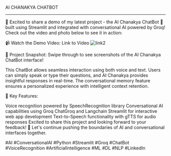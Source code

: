AI CHANAKYA CHATBOT
*********************

🚀 Excited to share a demo of my latest project - the AI Chanakya ChatBot 🤖 built using Streamlit and integrated with conversational AI powered by Groq! Check out the video and photo below to see it in action:

📹 Watch the Demo Video: Link to Video
![link2](https://media.giphy.com/media/Oot57tTVWNL4tQmT1G/giphy.gif)

📸 Project Snapshot: Swipe through to see screenshots of the AI Chanakya ChatBot interface!



This ChatBot allows seamless interaction using both voice and text. Users can simply speak or type their questions, and AI Chanakya provides insightful responses in real-time. The conversational memory feature ensures a personalized experience with intelligent context retention.

🌟 Key Features:

Voice recognition powered by SpeechRecognition library
Conversational AI capabilities using Groq ChatGroq and Langchain
Streamlit for interactive web app development
Text-to-Speech functionality with gTTS for audio responses
Excited to share this project and looking forward to your feedback! 🚀 Let's continue pushing the boundaries of AI and conversational interfaces together.

#AI #ConversationalAI #Python #Streamlit #Groq #ChatBot #VoiceRecognition #ArtificialIntelligence #ML #DL #NLP #LinkedIn

